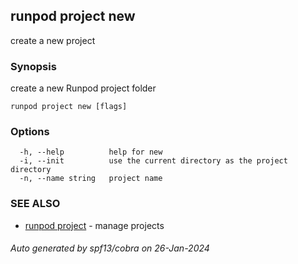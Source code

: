 ## runpod project new

create a new project

### Synopsis

create a new Runpod project folder

```
runpod project new [flags]
```

### Options

```
  -h, --help          help for new
  -i, --init          use the current directory as the project directory
  -n, --name string   project name
```

### SEE ALSO

* [runpod project](runpod_project.md)	 - manage projects

###### Auto generated by spf13/cobra on 26-Jan-2024
